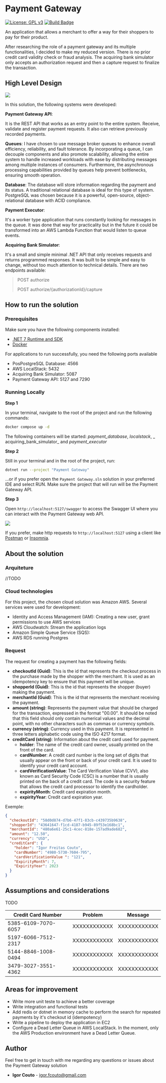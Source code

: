 # Payment Gateway

[![License: GPL v3](https://img.shields.io/badge/License-GPLv3-blue.svg)](https://github.com/igor-couto/payment-gateway/blob/main/LICENSE)
[![Build Badge](https://github.com/igor-couto/payment-gateway/actions/workflows/build.yml/badge.svg)](https://github.com/igor-couto/payment-gateway/actions/workflows/build.yml)

An application that allows a merchant to offer a way for their shoppers to pay for their product.

After researching the role of a payment gateway and its multiple functionalities, I decided to make my reduced version. There is no prior credit card validity check or fraud analysis. The acquiring bank simulator only accepts an authorization request and then a capture request to finalize the transaction.

## High Level Design

![](https://github.com/igor-couto/images/blob/main/payment-gateway/payment-gateway%20design.png)

In this solution, the following systems were developed:

**Payment Gateway API**:

It is the REST API that works as an entry point to the entire system. Receive, validate and register payment requests. It also can retrieve previously recorded payments.

**Queues**: I have chosen to use message broker queues to enhance overall efficiency, reliability, and fault tolerance. By incorporating a queue, I can decouple components and also promote scalability, allowing the entire system to handle increased workloads with ease by distributing messages among multiple instances of consumers. Furthermore, the asynchronous processing capabilities provided by queues help prevent bottlenecks, ensuring smooth operation.

**Database**: The database will store information regarding the payment and its status. A traditional relational database is ideal for this type of system. PostgreSQL was chosen because it is a powerful, open-source, object-relational database with ACID compliance.

**Payment Executor**: 

It's a worker type application that runs constantly looking for messages in the queue. It was done that way for practicality but in the future it could be transformed into an AWS Lambda Function that would listen to queue events.

**Acquiring Bank Simulator**:

It's a small and simple minimal .NET API that only receives requests and returns programmed responses. It was built to be simple and easy to change, without too much attention to technical details. There are two endpoints available:
> POST authorize
> 
> POST authorize/{authorizationId}/capture

## How to run the solution

### Prerequisites

Make sure you have the following components installed:
- [.NET 7 Runtime and SDK](https://dotnet.microsoft.com/en-us/download/dotnet/7.0)
- [Docker](https://www.docker.com/products/docker-desktop/)

For applications to run successfully, you need the following ports available
- PosPostgreSQL Database: 4566
- AWS LocalStack: 5432
- Acquiring Bank Simulator: 5087
- Payment Gateway API: 5127 and 7290

### Running Locally

**Step 1**

In your terminal, navigate to the root of the project and run the following commands:

```bash
docker compose up -d
```
The following containers will be started: _payment_database_, _localstack_, _ acquiring_bank_simulator_ and _payment_executor_

**Step 2**

Still in your terminal and in the root of the project, run:

```bash
dotnet run --project "Payment Gateway"
```

...or if you prefer open the `Payment Gateway.sln` solution in your preferred IDE and select RUN. Make sure the project that will run will be the Payment Gateway API.

**Step 3**

Open `http://localhost:5127/swagger` to access the Swagger UI where you can interact with the Payment Gateway web API.

![](https://github.com/igor-couto/images/blob/main/payment-gateway/payment-gateway-api-swagger.png)

If you prefer, make http requests to `http://localhost:5127` using a client like [Postman](https://www.postman.com/downloads/) or [Insomnia](https://insomnia.rest/download).

## About the solution

### Arquiteture
//TODO

### Cloud technologies

For this project, the chosen cloud solution was Amazon AWS.
Several services were used for development:

- Identity and Access Management (IAM): Creating a new user, grant permissions to use AWS services 
- AWS Cloudwatch: Stream the application logs 
- Amazon Simple Queue Service (SQS): 
- AWS RDS running Postgres

### Request

The request for creating a payment has the following fields:

- **checkoutId (Guid)**: This is the id that represents the checkout process in the purchase made by the shopper with the merchant. It is used as an idempotency key to ensure that this payment will be unique.
- **shopperId (Guid)**: This is the id that represents the shopper (buyer) making the payment.
- **merchantId (Guid)**: This is the id that represents the merchant receiving the payment.
- **amount (string)**: Represents the payment value that should be charged for the transaction, expressed in the format "00.00". It should be noted that this field should only contain numerical values and the decimal point, with no other characters such as commas or currency symbols.
- **currency (string)**: Currency used in this payment. It is represented in three letters alphabetic code using the ISO 4217 format.
- **creditCard (string)**: Information about the credit card used for payment.
    - **holder**: The name of the credit card owner, usually printed on the front of the card.
    - **cardNumber**: A credit card number is the long set of digits that usually appear on the front or back of your credit card. It is used to identify your credit card account.
    - **cardVerificationValue**: The Card Verification Value (CVV), also known as Card Security Code (CSC) is a number that is usually printed on the back of a credit card. The code is a security feature that allows the credit card processor to identify the cardholder.
    - **expirityMonth**: Credit card expiration month.
    - **expirityYear**: Credit card expiration year.


Exemple:

```json
{
  "checkoutId": "58d0d874-d7b6-47f1-83cb-c439735b9638",
  "shopperId": "43641647-f1cd-4187-b945-89f53e168bc1",
  "merchantId": "480a6e61-25c1-4cec-818e-157ad9ade682",
  "amount": "12.50",
  "currency": "USD",
  "creditCard": {
    "holder": "Igor Freitas Couto",
    "cardNumber": "4980-5730-7604-795",
    "cardVerificationValue ": "121",
    "ExpirityMonth": 7,
    "ExpirityYear": 2023
  }
}
```

## Assumptions and considerations
TODO

| Credit Card Number  | Problem                    | Message                                     |
| ------------------- | -------------------------- | ------------------------------------------- |
| 5385-6109-7070-6057 | XXXXXXXXXXXX               | XXXXXXXXXXXX                                |
| 5197-6066-7512-2317 | XXXXXXXXXXXX               | XXXXXXXXXXXX                                |
| 5144-8846-1008-0494 | XXXXXXXXXXXX               | XXXXXXXXXXXX                                |
| 3479-3027-3551-4362 | XXXXXXXXXXXX               | XXXXXXXXXXXX                                |

## Areas for improvement
- Write more unit teste to achieve a better coverage
- Write integration and functional tests
- Add redis or dotnet in memory cache to perform the search for repeated payments by it's checkout id (idempotency)
- Write a pipeline to deploy the application in EC2
- Configure a Dead Letter Queue in AWS LocalStack. In the moment, only the AWS Production environment have a Dead Letter Queue. 

## Author

Feel free to get in touch with me regarding any questions or issues about the Payment Gateway solution

* **Igor Couto** - [igor.fcouto@gmail.com](mailto:igor.fcouto@gmail.com)
